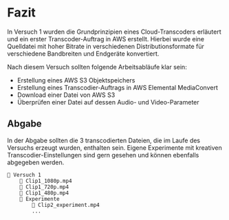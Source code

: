 # Fazit

In Versuch 1 wurden die Grundprinzipien eines Cloud-Transcoders erläutert und ein erster Transcoder-Auftrag in AWS erstellt. Hierbei wurde eine Quelldatei mit hoher Bitrate in verschiedenen Distributionsformate für verschiedene Bandbreiten und Endgeräte konvertiert.

Nach diesem Versuch sollten folgende Arbeitsabläufe klar sein:

- Erstellung eines AWS S3 Objektspeichers
- Erstellung eines Transcodier-Auftrags in AWS Elemental MediaConvert
- Download einer Datei von AWS S3
- Überprüfen einer Datei auf dessen Audio- und Video-Parameter

## Abgabe

In der Abgabe sollten die 3 transcodierten Dateien, die im Laufe des Versuchs erzeugt wurden, enthalten sein. Eigene Experimente mit kreativen Transcodier-Einstellungen sind gern gesehen und können ebenfalls abgegeben werden.

```
📁 Versuch 1
    📄 Clip1_1080p.mp4
    📄 Clip1_720p.mp4
    📄 Clip1_480p.mp4
    📁 Experimente
        📄 Clip2_experiment.mp4
        ...
```